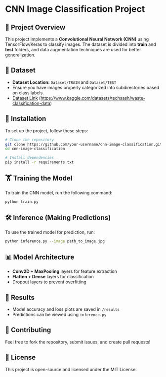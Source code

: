 # CNN Image Classification Project

## 📌 Project Overview
This project implements a **Convolutional Neural Network (CNN)** using TensorFlow/Keras to classify images. The dataset is divided into **train** and **test** folders, and data augmentation techniques are used for better generalization.

## 📂 Dataset
- **Dataset Location:** `Dataset/TRAIN` and `Dataset/TEST`
- Ensure you have images properly categorized into subdirectories based on class labels.
- [Dataset Link](#) (https://www.kaggle.com/datasets/techsash/waste-classification-data)

## 🚀 Installation
To set up the project, follow these steps:

```bash
# Clone the repository
git clone https://github.com/your-username/cnn-image-classification.git
cd cnn-image-classification

# Install dependencies
pip install -r requirements.txt
```

## 🏋️ Training the Model
To train the CNN model, run the following command:
```bash
python train.py
```

## 🛠️ Inference (Making Predictions)
To use the trained model for prediction, run:
```bash
python inference.py --image path_to_image.jpg
```

## 📊 Model Architecture
- **Conv2D + MaxPooling** layers for feature extraction
- **Flatten + Dense** layers for classification
- Dropout layers to prevent overfitting

## 📜 Results
- Model accuracy and loss plots are saved in `/results`
- Predictions can be viewed using `inference.py`

## 🤝 Contributing
Feel free to fork the repository, submit issues, and create pull requests!

## 📜 License
This project is open-source and licensed under the MIT License.

